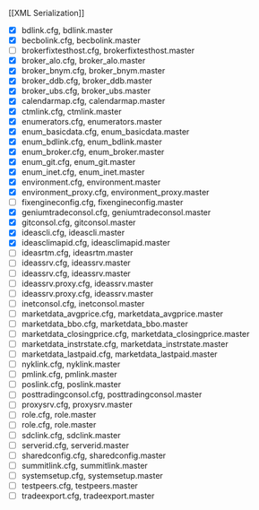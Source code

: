 [[XML Serialization]]

- [x] bdlink.cfg, bdlink.master
- [x] becbolink.cfg, becbolink.master
- [ ] brokerfixtesthost.cfg, brokerfixtesthost.master
- [x] broker_alo.cfg, broker_alo.master
- [x] broker_bnym.cfg, broker_bnym.master
- [x] broker_ddb.cfg, broker_ddb.master
- [x] broker_ubs.cfg, broker_ubs.master
- [x] calendarmap.cfg, calendarmap.master
- [x] ctmlink.cfg, ctmlink.master
- [x] enumerators.cfg, enumerators.master
- [x] enum_basicdata.cfg, enum_basicdata.master
- [x] enum_bdlink.cfg, enum_bdlink.master
- [x] enum_broker.cfg, enum_broker.master
- [x] enum_git.cfg, enum_git.master
- [x] enum_inet.cfg, enum_inet.master
- [x] environment.cfg, environment.master
- [x] environment_proxy.cfg, environment_proxy.master
- [ ] fixengineconfig.cfg, fixengineconfig.master
- [x] geniumtradeconsol.cfg, geniumtradeconsol.master
- [x] gitconsol.cfg, gitconsol.master
- [x] ideascli.cfg, ideascli.master
- [x] ideasclimapid.cfg, ideasclimapid.master
- [ ] ideasrtm.cfg, ideasrtm.master
- [ ] ideassrv.cfg, ideassrv.master
- [ ] ideassrv.cfg, ideassrv.master
- [ ] ideassrv.proxy.cfg, ideassrv.master
- [ ] ideassrv.proxy.cfg, ideassrv.master
- [ ] inetconsol.cfg, inetconsol.master
- [ ] marketdata_avgprice.cfg, marketdata_avgprice.master
- [ ] marketdata_bbo.cfg, marketdata_bbo.master
- [ ] marketdata_closingprice.cfg, marketdata_closingprice.master
- [ ] marketdata_instrstate.cfg, marketdata_instrstate.master
- [ ] marketdata_lastpaid.cfg, marketdata_lastpaid.master
- [ ] nyklink.cfg, nyklink.master
- [ ] pmlink.cfg, pmlink.master
- [ ] poslink.cfg, poslink.master
- [ ] posttradingconsol.cfg, posttradingconsol.master
- [ ] proxysrv.cfg, proxysrv.master
- [ ] role.cfg, role.master
- [ ] role.cfg, role.master
- [ ] sdclink.cfg, sdclink.master
- [ ] serverid.cfg, serverid.master
- [ ] sharedconfig.cfg, sharedconfig.master
- [ ] summitlink.cfg, summitlink.master
- [ ] systemsetup.cfg, systemsetup.master
- [ ] testpeers.cfg, testpeers.master
- [ ] tradeexport.cfg, tradeexport.master
